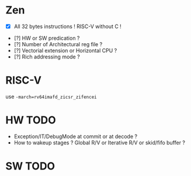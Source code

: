 # Zen

* [x] All 32 bytes instructions ! RISC-V without C ! 
* [?] HW or SW predication ?
* [?] Number of Architectural reg file ?
* [?] Vectorial extension or Horizontal CPU ?
* [?] Rich addressing mode ? 

# RISC-V

use `-march=rv64imafd_zicsr_zifencei`

# HW TODO

* Exception/IT/DebugMode at commit or at decode ? 
* How to wakeup stages ? Global R/V or Iterative R/V or skid/fifo buffer ?

# SW TODO

